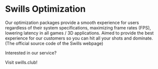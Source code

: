 # Swills Optimization
Our optimization packages provide a smooth experience for users regardless of their system specifications, maximizing frame rates (FPS), lowering latency in all games / 3D applications. Aimed to provide the best experience for our customers so you can hit all your shots and dominate. (The official source code of the Swills webpage)

Interested in our service?

Visit swills.club!
